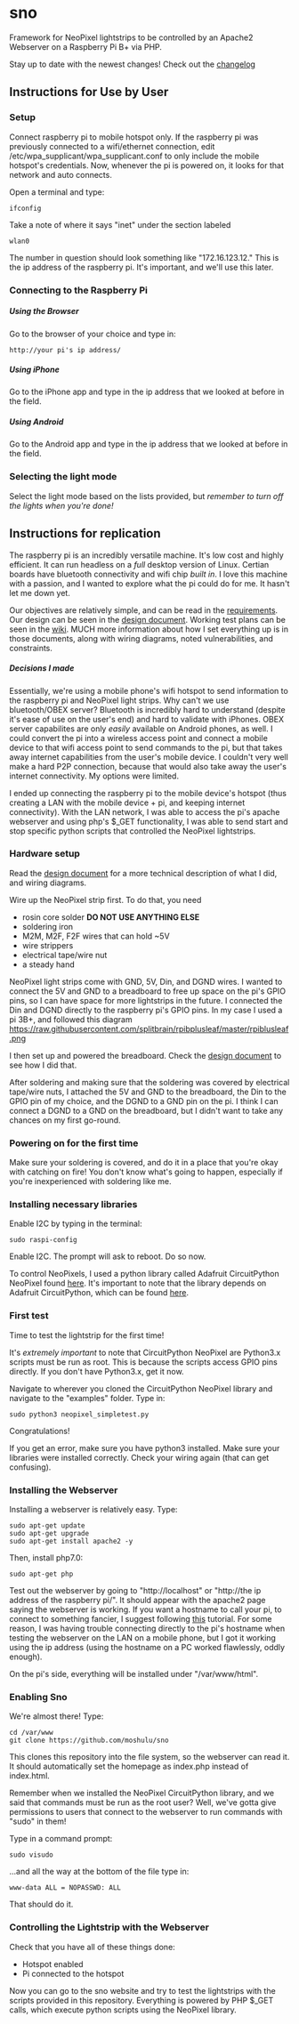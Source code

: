 # sno
Framework for NeoPixel lightstrips to be controlled by an Apache2 Webserver on a Raspberry Pi B+ via PHP.

Stay up to date with the newest changes! Check out the [changelog](CHANGELOG.md)

## Instructions for Use by User

### Setup
Connect raspberry pi to mobile hotspot only. If the raspberry pi was previously connected to a wifi/ethernet connection, edit /etc/wpa_supplicant/wpa_supplicant.conf to only include the mobile hotspot's credentials. Now, whenever the pi is powered on, it looks for that network and auto connects.

Open a terminal and type:

```
ifconfig
```

Take a note of where it says "inet" under the section labeled

```
wlan0
```

The number in question should look something like "172.16.123.12." This is the ip address of the raspberry pi. It's important, and we'll use this later.

### Connecting to the Raspberry Pi

##### Using the Browser

Go to the browser of your choice and type in:

```
http://your pi's ip address/
```

##### Using iPhone

Go to the iPhone app and type in the ip address that we looked at before in the field.

##### Using Android

Go to the Android app and type in the ip address that we looked at before in the field.

### Selecting the light mode

Select the light mode based on the lists provided, but *remember to turn off the lights when you're done!*

## Instructions for replication

The raspberry pi is an incredibly versatile machine. It's low cost and highly efficient. It can run headless on a *full* desktop version of Linux. Certian boards have bluetooth connectivity and wifi chip *built in*. I love this machine with a passion, and I wanted to explore what the pi could do for me. It hasn't let me down yet.

Our objectives are relatively simple, and can be read in the [requirements](https://github.com/moshulu/sno/wiki/Requirements). Our design can be seen in the [design document](https://github.com/moshulu/sno/wiki/Design-Document). Working test plans can be seen in the [wiki](https://github.com/moshulu/sno/wiki/Test-Plan). MUCH more information about how I set everything up is in those documents, along with wiring diagrams, noted vulnerabilities, and constraints.

##### Decisions I made

Essentially, we're using a mobile phone's wifi hotspot to send information to the raspberry pi and NeoPixel light strips. Why can't we use bluetooth/OBEX server? Bluetooth is incredibly hard to understand (despite it's ease of use on the user's end) and hard to validate with iPhones. OBEX server capabilites are only *easily* available on Android phones, as well. I could convert the pi into a wireless access point and connect a mobile device to that wifi access point to send commands to the pi, but that takes away internet capabilities from the user's mobile device. I couldn't very well make a hard P2P connection, because that would also take away the user's internet connectivity. My options were limited.

I ended up connecting the raspberry pi to the mobile device's hotspot (thus creating a LAN with the mobile device + pi, and keeping internet connectivity). With the LAN network, I was able to access the pi's apache webserver and using php's $\_GET functionality, I was able to send start and stop specific python scripts that controlled the NeoPixel lightstrips.

### Hardware setup

Read the [design document](https://github.com/moshulu/sno/wiki/Design-Document) for a more technical description of what I did, and wiring diagrams.

Wire up the NeoPixel strip first. To do that, you need
- rosin core solder **DO NOT USE ANYTHING ELSE**
- soldering iron
- M2M, M2F, F2F wires that can hold ~5V
- wire strippers
- electrical tape/wire nut
- a steady hand

NeoPixel light strips come with GND, 5V, Din, and DGND wires. I wanted to connect the 5V and GND to a breadboard to free up space on the pi's GPIO pins, so I can have space for more lightstrips in the future. I connected the Din and DGND directly to the raspberry pi's GPIO pins. In my case I used a pi 3B+, and followed this diagram https://raw.githubusercontent.com/splitbrain/rpibplusleaf/master/rpiblusleaf.png

I then set up and powered the breadboard. Check the [design document](https://github.com/moshulu/sno/wiki/Design-Document) to see how I did that.

After soldering and making sure that the soldering was covered by electrical tape/wire nuts, I attached the 5V and GND to the breadboard, the Din to the GPIO pin of my choice, and the DGND to a GND pin on the pi. I think I can connect a DGND to a GND on the breadboard, but I didn't want to take any chances on my first go-round.

### Powering on for the first time

Make sure your soldering is covered, and do it in a place that you're okay with catching on fire! You don't know what's going to happen, especially if you're inexperienced with soldering like me.

### Installing necessary libraries

Enable I2C by typing in the terminal:

```
sudo raspi-config
```
Enable I2C. The prompt will ask to reboot. Do so now.

To control NeoPixels, I used a python library called Adafruit CircuitPython NeoPixel found [here](https://github.com/adafruit/Adafruit_CircuitPython_NeoPixel). It's important to note that the library depends on Adafruit CircuitPython, which can be found [here](https://github.com/adafruit/circuitpython).

### First test

Time to test the lightstrip for the first time!

It's *extremely important* to note that CircuitPython NeoPixel are Python3.x scripts must be run as root. This is because the scripts access GPIO pins directly. If you don't have Python3.x, get it now.

Navigate to wherever you cloned the CircuitPython NeoPixel library and navigate to the "examples" folder. Type in:

```
sudo python3 neopixel_simpletest.py
```

Congratulations!

If you get an error, make sure you have python3 installed. Make sure your libraries were installed correctly. Check your wiring again (that can get confusing).

### Installing the Webserver

Installing a webserver is relatively easy. Type:

```
sudo apt-get update
sudo apt-get upgrade
sudo apt-get install apache2 -y
```

Then, install php7.0:

```
sudo apt-get php
```

Test out the webserver by going to "http://localhost" or "http://the ip address of the raspberry pi/". It should appear with the apache2 page saying the webserver is working. If you want a hostname to call your pi, to connect to something fancier, I suggest following [this](https://www.dexterindustries.com/howto/change-the-hostname-of-your-pi/) tutorial. For some reason, I was having trouble connecting directly to the pi's hostname when testing the webserver on the LAN on a mobile phone, but I got it working using the ip address (using the hostname on a PC worked flawlessly, oddly enough).

On the pi's side, everything will be installed under "/var/www/html".

### Enabling Sno

We're almost there! Type:

```
cd /var/www
git clone https://github.com/moshulu/sno
```

This clones this repository into the file system, so the webserver can read it. It should automatically set the homepage as index.php instead of index.html.

Remember when we installed the NeoPixel CircuitPython library, and we said that commands must be run as the root user? Well, we've gotta give permissions to users that connect to the webserver to run commands with "sudo" in them!

Type in a command prompt:

```
sudo visudo
```

...and all the way at the bottom of the file type in:

```
www-data ALL = NOPASSWD: ALL
```

That should do it.

### Controlling the Lightstrip with the Webserver

Check that you have all of these things done:
- Hotspot enabled
- Pi connected to the hotspot

Now you can go to the sno website and try to test the lightstrips with the scripts provided in this repository. Everything is powered by PHP $\_GET calls, which execute python scripts using the NeoPixel library.














